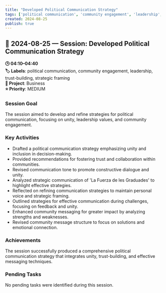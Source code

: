 ```yaml
---
title: "Developed Political Communication Strategy"
tags: ['political communication', 'community engagement', 'leadership', 'trust-building', 'strategic framing']
created: 2024-08-25
publish: true
---
```


## 📅 2024-08-25 — Session: Developed Political Communication Strategy

**🕒 04:10–04:40**  
**🏷️ Labels**: political communication, community engagement, leadership, trust-building, strategic framing  
**📂 Project**: Business  
**⭐ Priority**: MEDIUM  


### Session Goal
The session aimed to develop and refine strategies for political communication, focusing on unity, leadership values, and community engagement.

### Key Activities
- Drafted a political communication strategy emphasizing unity and inclusion in decision-making.
- Provided recommendations for fostering trust and collaboration within communities.
- Revised communication tone to promote constructive dialogue and unity.
- Analyzed strategic communication of 'La Fuerza de les Graduades' to highlight effective strategies.
- Reflected on refining communication strategies to maintain personal voice and strategic framing.
- Outlined strategies for effective communication during challenges, focusing on feedback and unity.
- Enhanced community messaging for greater impact by analyzing strengths and weaknesses.
- Revised community message structure to focus on solutions and emotional connection.

### Achievements
The session successfully produced a comprehensive political communication strategy that integrates unity, trust-building, and effective messaging techniques.

### Pending Tasks
No pending tasks were identified during this session.
